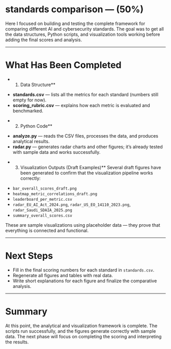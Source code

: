 
# standards comparison — (50%)

Here I focused on building and testing the complete framework for comparing different AI and cybersecurity standards. 
The goal was to get all the data structures, Python scripts, and visualization tools working before adding the final scores and analysis.

---

# What Has Been Completed

* 1. Data Structure**
- **standards.csv** — lists all the metrics for each standard (numbers still empty for now).
- **scoring_rubric.csv** — explains how each metric is evaluated and benchmarked.

* 2. Python Code**
- **analyze.py** — reads the CSV files, processes the data, and produces analytical results.
- **radar.py** — generates radar charts and other figures; it’s already tested with sample data and works successfully.

* 3. Visualization Outputs (Draft Examples)**
Several draft figures have been generated to confirm that the visualization pipeline works correctly:
- `bar_overall_scores_draft.png`
- `heatmap_metric_correlations_draft.png`
- `leaderboard_per_metric.csv`
- `radar_EU_AI_Act_2024.png`, `radar_US_EO_14110_2023.png`, `radar_Saudi_SDAIA_2025.png`
- `summary_overall_scores.csv`

These are sample visualizations using placeholder data — they prove that everything is connected and functional.


---

# Next Steps

- Fill in the final scoring numbers for each standard in `standards.csv`.
- Regenerate all figures and tables with real data.
- Write short explanations for each figure and finalize the comparative analysis.

---

# Summary

At this point, the analytical and visualization framework is complete. The scripts run successfully, and the figures generate correctly with sample data. 
The next phase will focus on completing the scoring and interpreting the results.
